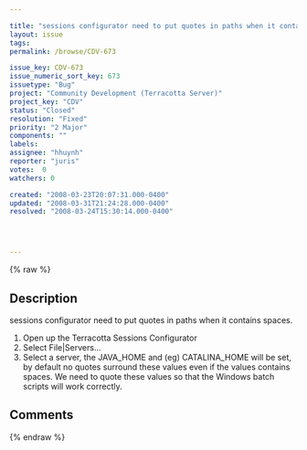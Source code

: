 ```yaml
---

title: "sessions configurator need to put quotes in paths when it contains spaces"
layout: issue
tags: 
permalink: /browse/CDV-673

issue_key: CDV-673
issue_numeric_sort_key: 673
issuetype: "Bug"
project: "Community Development (Terracotta Server)"
project_key: "CDV"
status: "Closed"
resolution: "Fixed"
priority: "2 Major"
components: ""
labels: 
assignee: "hhuynh"
reporter: "juris"
votes:  0
watchers: 0

created: "2008-03-23T20:07:31.000-0400"
updated: "2008-03-31T21:24:28.000-0400"
resolved: "2008-03-24T15:30:14.000-0400"




---
```


{% raw %}

## Description

<div markdown="1" class="description">

sessions configurator need to put quotes in paths when it contains spaces.

1. Open up the Terracotta Sessions Configurator
2. Select File|Servers...
3. Select a server, the JAVA\_HOME and (eg) CATALINA\_HOME will be set, by default no quotes surround these values even if the values contains spaces. We need to quote these values so that the Windows batch scripts will work correctly.



</div>

## Comments



{% endraw %}
